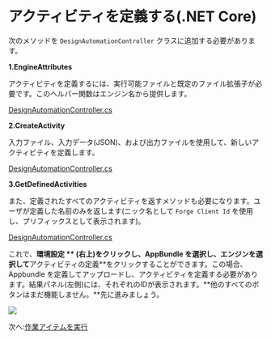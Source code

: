 # アクティビティを定義する(.NET Core)

次のメソッドを `DesignAutomationController` クラスに追加する必要があります。

**1\.EngineAttributes**

アクティビティを定義するには、実行可能ファイルと既定のファイル拡張子が必要です。このヘルパー関数はエンジン名から提供します。 

[DesignAutomationController.cs](_snippets/modifymodels/netcore/DesignAutomationController.5.cs ':include :type=code csharp')

**2\.CreateActivity**

入力ファイル、入力データ(JSON)、および出力ファイルを使用して、新しいアクティビティを定義します。

[DesignAutomationController.cs](_snippets/modifymodels/netcore/DesignAutomationController.6.cs ':include :type=code csharp')

**3\.GetDefinedActivities**

また、定義されたすべてのアクティビティを返すメソッドも必要になります。ユーザが定義した名前のみを返します(ニック名として `Forge Client Id` を使用し、プリフィックスとして表示されます)。

[DesignAutomationController.cs](_snippets/modifymodels/netcore/DesignAutomationController.7.cs ':include :type=code csharp')

これで、**環境設定 ** (右上)をクリックし、AppBundle を選択し、エンジンを選択して**アクティビティの定義**をクリックすることができます。この場合、Appbundle を定義してアップロードし、アクティビティを定義する必要があります。結果パネル(左側)には、それぞれのIDが表示されます。**他のすべてのボタンはまだ機能しません。**先に進みましょう。

![](_media/designautomation/define_activity.gif)

次へ:[作業アイテムを実行](/ja_jp/designautomation/workitem/)